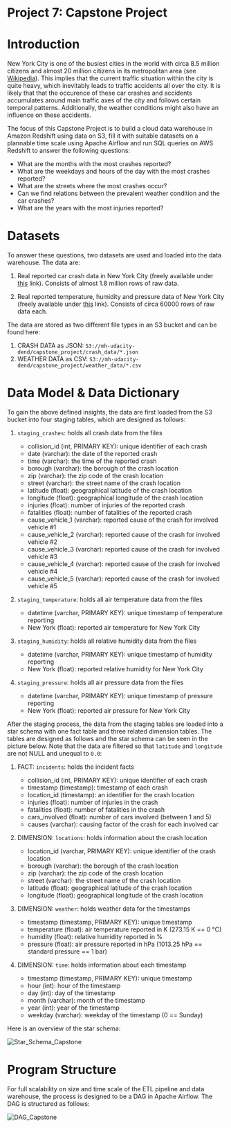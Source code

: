 # Project 7: Capstone Project

# Introduction

New York City is one of the busiest cities in the world with circa 8.5 million citizens and almost 20 million citizens in its metropolitan area (see [Wikipedia](https://de.wikipedia.org/wiki/New_York_City)). This implies that the current traffic situation within the city is quite heavy, which inevitably leads to traffic accidents all over the city. It is likely that that the occurence of these car crashes and accidents accumulates around main traffic axes of the city and follows certain temporal patterns. Additionally, the weather conditions might also have an influence on these accidents.

The focus of this Capstone Project is to build a cloud data warehouse in Amazon Redshift using data on S3, fill it with suitable datasets on a plannable time scale using Apache Airflow and run SQL queries on AWS Redshift to answer the following questions:
  - What are the months with the most crashes reported?
  - What are the weekdays and hours of the day with the most crashes reported?
  - What are the streets where the most crashes occur?
  - Can we find relations between the prevalent weather condition and the car crashes?
  - What are the years with the most injuries reported?

# Datasets

To answer these questions, two datasets are used and loaded into the data warehouse. The data are:

1. Real reported car crash data in New York City (freely available under [this](https://data.cityofnewyork.us/Public-Safety/Motor-Vehicle-Collisions-Crashes/h9gi-nx95) link). Consists of almost 1.8 million rows of raw data.

2. Real reported temperature, humidity and pressure data of New York City (freely available under [this](https://www.kaggle.com/selfishgene/historical-hourly-weather-data) link). Consists of circa 60000 rows of raw data each.

The data are stored as two different file types in an S3 bucket and can be found here:

1. CRASH DATA as JSON: ``S3://mh-udacity-dend/capstone_project/crash_data/*.json``
2. WEATHER DATA as CSV: ``S3://mh-udacity-dend/capstone_project/weather_data/*.csv``

# Data Model & Data Dictionary

To gain the above defined insights, the data are first loaded from the S3 bucket into four staging tables, which are designed as follows:

1. ``staging_crashes``: holds all crash data from the files
   - collision_id (int, PRIMARY KEY): unique identifier of each crash
   - date (varchar): the date of the reported crash
   - time (varchar): the time of the reported crash
   - borough (varchar): the borough of the crash location
   - zip (varchar): the zip code of the crash location
   - street (varchar): the street name of the crash location
   - latitude (float): geographical latitude of the crash location
   - longitude (float): geographical longitude of the crash location
   - injuries (float): number of injuries of the reported crash
   - fatalities (float): number of fatalities of the reported crash
   - cause_vehicle_1 (varchar): reported cause of the crash for involved vehicle #1
   - cause_vehicle_2 (varchar): reported cause of the crash for involved vehicle #2
   - cause_vehicle_3 (varchar): reported cause of the crash for involved vehicle #3
   - cause_vehicle_4 (varchar): reported cause of the crash for involved vehicle #4
   - cause_vehicle_5 (varchar): reported cause of the crash for involved vehicle #5


2. ``staging_temperature``: holds all air temperature data from the files
   - datetime (varchar, PRIMARY KEY): unique timestamp of temperature reporting
   - New York (float): reported air temperature for New York City


3. ``staging_humidity``: holds all relative humidity data from the files
    - datetime (varchar, PRIMARY KEY): unique timestamp of humidity reporting
    - New York (float): reported relative humidity for New York City


4. ``staging_pressure``: holds all air pressure data from the files
   - datetime (varchar, PRIMARY KEY): unique timestamp of pressure reporting
   - New York (float): reported air pressure for New York City

After the staging process, the data from the staging tables are loaded into a star schema with one fact table and three related dimension tables. The tables are designed as follows and the star schema can be seen in the picture below. Note that the data are filtered so that ``latitude`` and ``longitude`` are not NULL and unequal to ``0.0``:

1. FACT: ``incidents``: holds the incident facts
   - collision_id (int, PRIMARY KEY): unique identifier of each crash
   - timestamp (timestamp): timestamp of each crash
   - location_id (timestamp): an identifier for the crash location
   - injuries (float): number of injuries in the crash
   - fatalities (float): number of fatalities in the crash
   - cars_involved (float): number of cars involved (between 1 and 5)
   - causes (varchar): causing factor of the crash for each involved car


2. DIMENSION: ``locations``:  holds information about the crash location
   - location_id (varchar, PRIMARY KEY): unique identifier of the crash location
   - borough (varchar): the borough of the crash location
   - zip (varchar): the zip code of the crash location
   - street (varchar): the street name of the crash location
   - latitude (float): geographical latitude of the crash location
   - longitude (float): geographical longitude of the crash location


3. DIMENSION: ``weather``: holds weather data for the timestamps
   - timestamp (timestamp, PRIMARY KEY): unique timestamp
   - temperature (float): air temperature reported in K (273.15 K == 0 °C)
   - humidity (float): relative humidity reported in %
   - pressure (float): air pressure reported in hPa (1013.25 hPa == standard pressure == 1 bar)


4. DIMENSION: ``time``: holds information about each timestamp
   - timestamp (timestamp, PRIMARY KEY): unique timestamp
   - hour (int): hour of the timestamp
   - day (int): day of the timestamp
   - month (varchar): month of the timestamp
   - year (int): year of the timestamp
   - weekday (varchar): weekday of the timestamp (0 == Sunday)

Here is an overview of the star schema:

![Star_Schema_Capstone](https://github.com/mhauck-FFM/Udacity_Data_Engineering_Projects/blob/master/Project_7/Star_Schema_Capstone.png)

# Program Structure

For full scalability on size and time scale of the ETL pipeline and data warehouse, the process is designed to be a DAG in Apache Airflow. The DAG is structured as follows:

![DAG_Capstone](https://github.com/mhauck-FFM/Udacity_Data_Engineering_Projects/blob/master/Project_7/capstone_DAG.png)
